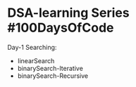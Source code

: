 # DSA-learning Series #100DaysOfCode
Day-1
Searching:
- linearSearch
- binarySearch-Iterative
- binarySearch-Recursive